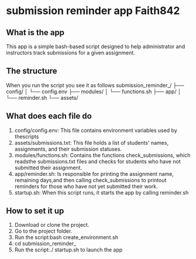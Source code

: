 # submission reminder app Faith842

## What is the app
This app is a simple bash-based script designed to help administrator and instructors track submissions for a given assignment.

## The structure
When you run the script you see it as follows
submission_reminder_<userName>/
├── config/
│   └── config.env
├── modules/
│   └── functions.sh
├── app/
│   └── reminder.sh
└── assets/

## What does each file do
1. config/config.env: This file contains environment variables used by thescripts
2. assets/submissions.txt: This file holds a list of students' names, assignments, and their submission statuses.
3. modules/functions.sh: Contains the functions check_submissions, which readsthe submissions.txt files and checks for students who have not submitted their assignment.
4. app/reminder.sh: Is responsible for printing the assignment name, remaining days,and then calling check_submissions to printout reminders for those who have not yet submitted their work.
5. startup.sh: When this script runs, it starts the app by calling reminder.sh

## How to set it up
1. Download or clone the project.
2. Go to the project folder.
3. Run the script:bash create_environment.sh
4. cd submission_reminder_<yourName>
5. Run the script:./ startup.sh to launch the app
